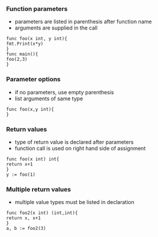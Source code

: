 ### Function parameters
- parameters are listed in parenthesis after function name
- arguments are supplied in the call

```
func foo(x int, y int){
fmt.Print(x*y)
}
func main(){
foo(2,3)
}
```
### Parameter options
- if no parameters, use empty parenthesis
- list arguments of same type

```
func foo(x,y int){
}
```
### Return values
- type of return value is declared after parameters
- function call is used on right hand side of assignment

```
func foo(x int) int{
return x+1
}
y := foo(1)
```
### Multiple return values
- multiple value types must be listed in declaration

```
func foo2(x int) (int,int){
return x, x+1
}
a, b := foo2(3)
```
